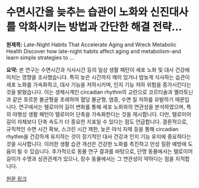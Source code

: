 # 수면시간을 늦추는 습관이 노화와 신진대사를 악화시키는 방법과 간단한 해결 전략…

**원제목:** Late-Night Habits That Accelerate Aging and Wreck Metabolic Health Discover how late-night habits affect aging and metabolism-and learn simple strategies to …

**요약:** 본 연구는 수면시간과 식사시간 등의 일상 생활 패턴이 세포 노화 및 대사 건강에 미치는 영향을 조사했습니다. 특히 늦은 시간까지 깨어 있거나 밤늦게 식사하는 습관이 세포 노화를 가속화하고, 대사 기능을 저하시키며, 인지 기능 저하 위험을 증가시킨다는 것을 밝혔습니다.  이는 생체시계인  circadian rhythm의 교란으로 코르티솔과 멜라토닌과 같은 호르몬 불균형을 초래하여 혈당 불균형, 염증, 수면 질 저하를 유발하기 때문입니다.  연구에서는 텔로미어 길이 변화를 통해 세포 노화와의 연관성을 분석하였으며, 특히 야행성 생활 패턴이 텔로미어 단축을 가속화한다는 것을 제시합니다.  다만, 텔로미어 길이 자체보다 단축 속도가 더 중요한 지표일 수 있다는 점도 언급합니다.  결론적으로, 규칙적인 수면 시간 확보, 스크린 시간 제한, 늦은 야식 자제 등을 통해 circadian rhythm을 건강하게 유지하는 것이 장기적인 대사 건강과 인지 기능 유지에 중요하다는 것을 시사합니다.  이러한 생활 습관 개선은 건강한 노화를 촉진하고 만성 질환 예방에 도움이 될 수 있습니다.  추가적으로 동물 연구 결과를 바탕으로,  단명 동물에서는 텔로미어 길이가 수명과 상관관계가 있으나, 장수 동물에서는 그 연관성이 약하다는 점을  지적합니다.

[원문 링크](https://www.signos.com/blog/late-night-habits)
